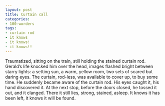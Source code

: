 ```yaml
---
layout: post
title: Curtain call
categories:
- 100-worders
tags:
- curtain rod
- it knows
- it knows!
- it knows!!
---
```

Traumatized, sitting on the train, still holding the stained curtain rod.
Gerald’s life knocked him over the head, images flashed bright between starry lights: a setting sun, a warm, yellow room, two sets of scared but daring eyes.
The curtain, rod-less, was available to cover up, to buy some time.
He suddenly became aware of the curtain rod. His eyes caught it, his hand discovered it. At the next stop, before the doors closed, he tossed it out, and it clanged.
There it still lies, strong, stained, asleep. It knows it has been left, it knows it will be found.
